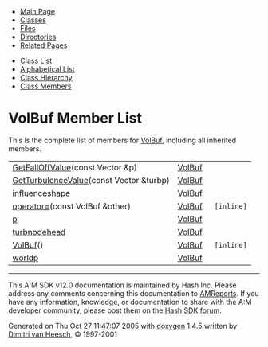 <div class="tabs">

- [Main Page](index.md)
- <span id="current">[Classes](annotated.md)</span>
- [Files](files.md)
- [Directories](dirs.md)
- [Related Pages](pages.md)

</div>

<div class="tabs">

- [Class List](annotated.md)
- [Alphabetical List](classes.md)
- [Class Hierarchy](hierarchy.md)
- [Class Members](functions.md)

</div>

# VolBuf Member List

This is the complete list of members for <a href="classVolBuf.md" class="el">VolBuf</a>, including all inherited members.

|  |  |  |
|----|----|----|
| <a href="classVolBuf.md#9d1b5f37c7e3a27fcdd8ba8b248d8cf9" class="el">GetFallOffValue</a>(const Vector &p) | <a href="classVolBuf.md" class="el">VolBuf</a> |  |
| <a href="classVolBuf.md#7a0e253c51031f467e04fa43c1a43c7d" class="el">GetTurbulenceValue</a>(const Vector &turbp) | <a href="classVolBuf.md" class="el">VolBuf</a> |  |
| <a href="classVolBuf.md#45d909320decdf3a4f32ef8dba3c1071" class="el">influenceshape</a> | <a href="classVolBuf.md" class="el">VolBuf</a> |  |
| <a href="classVolBuf.md#9003df30d4757a561897bc83d22a53cc" class="el">operator=</a>(const VolBuf &other) | <a href="classVolBuf.md" class="el">VolBuf</a> | ` [inline]` |
| <a href="classVolBuf.md#83878c91171338902e0fe0fb97a8c47a" class="el">p</a> | <a href="classVolBuf.md" class="el">VolBuf</a> |  |
| <a href="classVolBuf.md#4285a52ed6f19068594bbbfe0476ec08" class="el">turbnodehead</a> | <a href="classVolBuf.md" class="el">VolBuf</a> |  |
| <a href="classVolBuf.md#06f62341245d2bcea8e28affbb1d88cd" class="el">VolBuf</a>() | <a href="classVolBuf.md" class="el">VolBuf</a> | ` [inline]` |
| <a href="classVolBuf.md#96e9998f902ae3b77d6d213b4f5b43ba" class="el">worldp</a> | <a href="classVolBuf.md" class="el">VolBuf</a> |  |

------------------------------------------------------------------------

<span class="small">This A:M SDK v12.0 documentation is maintained by Hash Inc. Please address any comments concerning this documentation to [AMReports](http://www.hash.com/reports). If you have any information, knowledge, or documentation to share with the A:M developer community, please post them on the [Hash SDK forum](http://www.hash.com/forums/index.php?showforum=11).</span>

Generated on Thu Oct 27 11:47:07 2005 with [<span class="image placeholder" original-image-src="doxygen.png" original-image-title="" height="45" width="100" align="middle" border="0">doxygen</span>](http://www.doxygen.org/index.html) 1.4.5 written by [Dimitri van Heesch](mailto:dimitri@stack.nl), © 1997-2001
